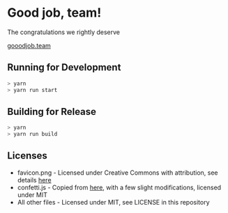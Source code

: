 # Good job, team!

The congratulations we rightly deserve

[gooodjob.team](https://gooodjob.team)

## Running for Development

```bash
> yarn
> yarn run start
```

## Building for Release

```bash
> yarn
> yarn run build
```

## Licenses

- favicon.png - Licensed under Creative Commons with attribution, see details [here](https://commons.wikimedia.org/wiki/File:Emojione_1F389.svg#Licensing)
- confetti.js - Copied from [here](https://codepen.io/jonathanbell/pen/OvYVYw), with a few slight modifications, licensed under MIT
- All other files - Licensed under MIT, see LICENSE in this repository
